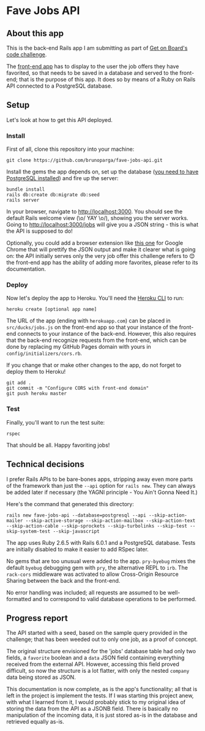 # Fave Jobs API

## About this app

This is the back-end Rails app I am submitting as part of [Get on Board's code challenge](https://gist.github.com/j4rs/1e4c1e37e063fd5143b8b9ed18329730).

The [front-end app](https://github.com/brunoparga/fave-jobs-react) has to display to the user the job offers they have favorited, so that needs to be saved in a database and served to the front-end; that is the purpose of this app. It does so by means of a Ruby on Rails API connected to a PostgreSQL database.

## Setup

Let's look at how to get this API deployed.

### Install

First of all, clone this repository into your machine:

```
git clone https://github.com/brunoparga/fave-jobs-api.git
```

Install the gems the app depends on, set up the database ([you need to have PostgreSQL installed](https://www.postgresql.org/download/)) and fire up the server:

```
bundle install
rails db:create db:migrate db:seed
rails server
```

In your browser, navigate to <http://localhost:3000>. You should see the default Rails welcome view (\o/ YAY \o/), showing you the server works. Going to <http://localhost:3000/jobs> will give you a JSON string - this is what the API is supposed to do!

Optionally, you could add a browser extension like [this one](https://chrome.google.com/webstore/detail/json-formatter/bcjindcccaagfpapjjmafapmmgkkhgoa) for Google Chrome that will prettify the JSON output and make it clearer what is going on: the API initially serves only the very job offer this challenge refers to 😊 the front-end app has the ability of adding more favorites, please refer to its documentation.

### Deploy

Now let's deploy the app to Heroku. You'll need the [Heroku CLI](https://devcenter.heroku.com/articles/heroku-cli) to run:

```
heroku create [optional app name]
```

The URL of the app (ending with `herokuapp.com`) can be placed in `src/ducks/jobs.js` on the front-end app so that your instance of the front-end connects to your instance of the back-end. However, this also requires that the back-end recognize requests from the front-end, which can be done by replacing my GitHub Pages domain with yours in `config/initializers/cors.rb`.

If you change that or make other changes to the app, do not forget to deploy them to Heroku!

```
git add .
git commit -m "Configure CORS with front-end domain"
git push heroku master
```

### Test

Finally, you'll want to run the test suite:

```
rspec
```

That should be all. Happy favoriting jobs!

## Technical decisions

I prefer Rails APIs to be bare-bones apps, stripping away even more parts of the framework than just the `--api` option for `rails new`. They can always be added later if necessary (the YAGNI principle - You Ain't Gonna Need It.)

Here's the command that generated this directory:

`rails new fave-jobs-api --database=postgresql --api --skip-action-mailer --skip-active-storage --skip-action-mailbox --skip-action-text --skip-action-cable --skip-sprockets --skip-turbolinks --skip-test --skip-system-test --skip-javascript`

The app uses Ruby 2.6.5 with Rails 6.0.1 and a PostgreSQL database. Tests are initially disabled to make it easier to add RSpec later.

No gems that are too unusual were added to the app. `pry-byebug` mixes the default `byebug` debugging gem with `pry`, the alternative REPL to `irb`. The `rack-cors` middleware was activated to allow Cross-Origin Resource Sharing between the back and the front-end.

No error handling was included; all requests are assumed to be well-formatted and to correspond to valid database operations to be performed.

## Progress report

The API started with a seed, based on the sample query provided in the challenge; that has been weeded out to only one job, as a proof of concept.

The original structure envisioned for the 'jobs' database table had only two fields, a `favorite` boolean and a `data` JSON field containing everything received from the external API. However, accessing this field proved difficult, so now the structure is a lot flatter, with only the nested `company` data being stored as JSON.

This documentation is now complete, as is the app's functionality; all that is left in the project is implement the tests. If I was starting this project anew, with what I learned from it, I would probably stick to my original idea of storing the data from the API as a JSONB field. There is basically no manipulation of the incoming data, it is just stored as-is in the database and retrieved equally as-is.